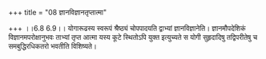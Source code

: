 +++
title = "08 ज्ञानविज्ञानतृप्तात्मा"

+++
।।6.8 6.9।। योगारूढस्य स्वरूपं श्रैष्ठ्यं चोपपादयति द्वाभ्यां
ज्ञानविज्ञानेति। ज्ञानमौपदेशिकं विज्ञानमपरोक्षानुभवः ताभ्यां तृप्त आत्मा
यस्य कूटे स्थितोऽपि युक्त इत्युच्यते स योगी सुहृदादिषु तद्विपरीतेषु च
समबुद्धिरधिकतरो भवतीति विशिष्यते।
